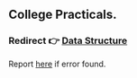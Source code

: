 ## College Practicals.
### Redirect 👉 [Data Structure](https://github.com/FlashXT/codes/tree/main/DataStructure)








Report [here](https://riotoreo.t.me) if error found.
